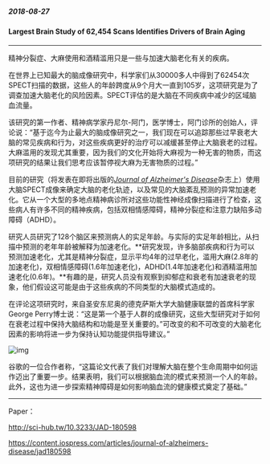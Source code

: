 ##### 2018-08-27 

#### Largest Brain Study of 62,454 Scans Identifies Drivers of Brain Aging

---

精神分裂症、大麻使用和酒精滥用只是一些与加速大脑老化有关的疾病。

在世界上已知最大的脑成像研究中，科学家们从30000多人中得到了62454次SPECT扫描的数据，这些人的年龄跨度从9个月大一直到105岁，这项研究是为了调查加速大脑老化的风险因素。SPECT评估的是大脑在不同疾病中减少的区域脑血流量。

该研究的第一作者、精神病学家丹尼尔-阿门，医学博士，阿门诊所的创始人，评论说：“基于迄今为止最大的脑成像研究之一，我们现在可以追踪那些过早衰老大脑的常见疾病和行为，对这些疾病更好的治疗可以减缓甚至停止大脑衰老的过程。大麻滥用的发现尤其重要，因为我们的文化开始将大麻视为一种无害的物质，而这项研究的结果让我们思考应该暂停视大麻为无害物质的过程。”

目前的研究（将发表在即将出版的[*Journal of Alzheimer's Disease*](https://content.iospress.com/articles/journal-of-alzheimers-disease/jad180598)杂志上）使用大脑SPECT成像来确定大脑的老化轨迹，以及常见的大脑紊乱预测的异常加速老化。它从一个大型的多地点精神病诊所对这些功能性神经成像扫描进行了检查，这些病人有许多不同的精神疾病，包括双相情感障碍，精神分裂症和注意力缺陷多动障碍（ADHD）。

研究人员研究了128个脑区来预测病人的实足年龄。与实际的实足年龄相比，从扫描中预测的老年年龄被解释为加速老化。**研究发现，许多脑部疾病和行为可以预测加速老化，尤其是精神分裂症，显示平均4年的过早老化，滥用大麻(2.8年的加速老化)，双相情感障碍(1.6年加速老化)，ADHD(1.4年加速老化)和酒精滥用加速老化(0.6年)。**有趣的是，研究人员没有观察到抑郁症和衰老有加速衰老的现象，他们假设这可能是由于这些疾病的不同类型的大脑模式造成的。

在评论这项研究时，来自圣安东尼奥的德克萨斯大学大脑健康联盟的首席科学家George Perry博士说：“这是第一个基于人群的成像研究，这些大型研究对于如何在衰老过程中保持大脑结构和功能是至关重要的。”可改变的和不可改变的大脑老化因素的影响将进一步为保持认知功能提供指导建议。”

![img](https://www.j-alz.com/sites/default/files/JADAmenDriversofBrainAging.jpg)

谷歌的一位合作者称，“这篇论文代表了我们对理解大脑在整个生命周期中如何运作迈出了重要一步。结果表明，我们可以根据脑血流的模式来预测一个人的年龄。此外，这也为进一步探索精神障碍是如何影响脑血流的健康模式奠定了基础。”

---

Paper： 

http://sci-hub.tw/10.3233/JAD-180598 

https://content.iospress.com/articles/journal-of-alzheimers-disease/jad180598